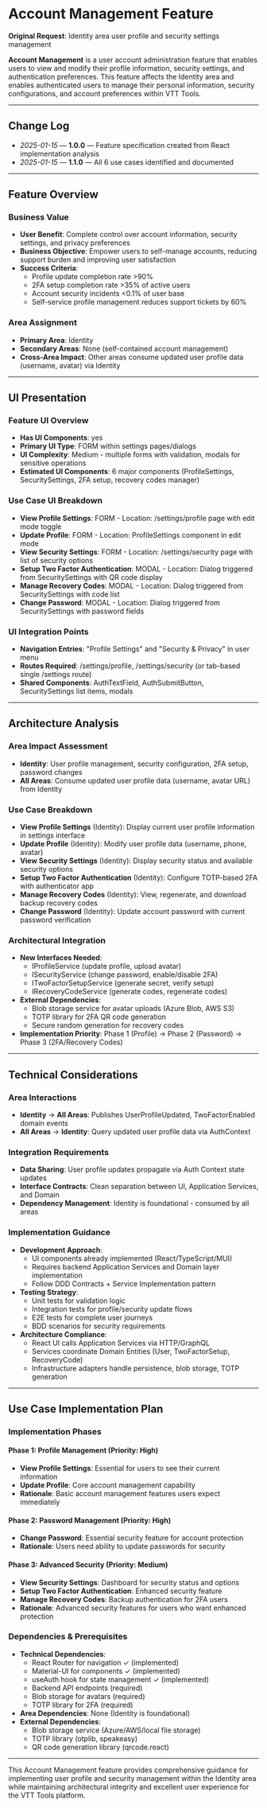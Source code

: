 # Account Management Feature

**Original Request**: Identity area user profile and security settings management

**Account Management** is a user account administration feature that enables users to view and modify their profile information, security settings, and authentication preferences. This feature affects the Identity area and enables authenticated users to manage their personal information, security configurations, and account preferences within VTT Tools.

---

## Change Log
- *2025-01-15* — **1.0.0** — Feature specification created from React implementation analysis
- *2025-01-15* — **1.1.0** — All 6 use cases identified and documented

---

## Feature Overview

### Business Value
- **User Benefit**: Complete control over account information, security settings, and privacy preferences
- **Business Objective**: Empower users to self-manage accounts, reducing support burden and improving user satisfaction
- **Success Criteria**:
  - Profile update completion rate >90%
  - 2FA setup completion rate >35% of active users
  - Account security incidents <0.1% of user base
  - Self-service profile management reduces support tickets by 60%

### Area Assignment
- **Primary Area**: Identity
- **Secondary Areas**: None (self-contained account management)
- **Cross-Area Impact**: Other areas consume updated user profile data (username, avatar) via Identity

---

## UI Presentation

### Feature UI Overview
- **Has UI Components**: yes
- **Primary UI Type**: FORM within settings pages/dialogs
- **UI Complexity**: Medium - multiple forms with validation, modals for sensitive operations
- **Estimated UI Components**: 6 major components (ProfileSettings, SecuritySettings, 2FA setup, recovery codes manager)

### Use Case UI Breakdown
- **View Profile Settings**: FORM - Location: /settings/profile page with edit mode toggle
- **Update Profile**: FORM - Location: ProfileSettings component in edit mode
- **View Security Settings**: FORM - Location: /settings/security page with list of security options
- **Setup Two Factor Authentication**: MODAL - Location: Dialog triggered from SecuritySettings with QR code display
- **Manage Recovery Codes**: MODAL - Location: Dialog triggered from SecuritySettings with code list
- **Change Password**: MODAL - Location: Dialog triggered from SecuritySettings with password fields

### UI Integration Points
- **Navigation Entries**: "Profile Settings" and "Security & Privacy" in user menu
- **Routes Required**: /settings/profile, /settings/security (or tab-based single /settings route)
- **Shared Components**: AuthTextField, AuthSubmitButton, SecuritySettings list items, modals

---

## Architecture Analysis

### Area Impact Assessment
- **Identity**: User profile management, security configuration, 2FA setup, password changes
- **All Areas**: Consume updated user profile data (username, avatar URL) from Identity

### Use Case Breakdown
- **View Profile Settings** (Identity): Display current user profile information in settings interface
- **Update Profile** (Identity): Modify user profile data (username, phone, avatar)
- **View Security Settings** (Identity): Display security status and available security options
- **Setup Two Factor Authentication** (Identity): Configure TOTP-based 2FA with authenticator app
- **Manage Recovery Codes** (Identity): View, regenerate, and download backup recovery codes
- **Change Password** (Identity): Update account password with current password verification

### Architectural Integration
- **New Interfaces Needed**:
  - IProfileService (update profile, upload avatar)
  - ISecurityService (change password, enable/disable 2FA)
  - ITwoFactorSetupService (generate secret, verify setup)
  - IRecoveryCodeService (generate codes, regenerate codes)
- **External Dependencies**:
  - Blob storage service for avatar uploads (Azure Blob, AWS S3)
  - TOTP library for 2FA QR code generation
  - Secure random generation for recovery codes
- **Implementation Priority**: Phase 1 (Profile) → Phase 2 (Password) → Phase 3 (2FA/Recovery Codes)

---

## Technical Considerations

### Area Interactions
- **Identity** → **All Areas**: Publishes UserProfileUpdated, TwoFactorEnabled domain events
- **All Areas** → **Identity**: Query updated user profile data via AuthContext

### Integration Requirements
- **Data Sharing**: User profile updates propagate via Auth Context state updates
- **Interface Contracts**: Clean separation between UI, Application Services, and Domain
- **Dependency Management**: Identity is foundational - consumed by all areas

### Implementation Guidance
- **Development Approach**:
  - UI components already implemented (React/TypeScript/MUI)
  - Requires backend Application Services and Domain layer implementation
  - Follow DDD Contracts + Service Implementation pattern
- **Testing Strategy**:
  - Unit tests for validation logic
  - Integration tests for profile/security update flows
  - E2E tests for complete user journeys
  - BDD scenarios for security requirements
- **Architecture Compliance**:
  - React UI calls Application Services via HTTP/GraphQL
  - Services coordinate Domain Entities (User, TwoFactorSetup, RecoveryCode)
  - Infrastructure adapters handle persistence, blob storage, TOTP generation

---

## Use Case Implementation Plan

### Implementation Phases

#### Phase 1: Profile Management (Priority: High)
- **View Profile Settings**: Essential for users to see their current information
- **Update Profile**: Core account management capability
- **Rationale**: Basic account management features users expect immediately

#### Phase 2: Password Management (Priority: High)
- **Change Password**: Essential security feature for account protection
- **Rationale**: Users need ability to update passwords for security

#### Phase 3: Advanced Security (Priority: Medium)
- **View Security Settings**: Dashboard for security status and options
- **Setup Two Factor Authentication**: Enhanced security feature
- **Manage Recovery Codes**: Backup authentication for 2FA users
- **Rationale**: Advanced security features for users who want enhanced protection

### Dependencies & Prerequisites
- **Technical Dependencies**:
  - React Router for navigation ✓ (implemented)
  - Material-UI for components ✓ (implemented)
  - useAuth hook for state management ✓ (implemented)
  - Backend API endpoints (required)
  - Blob storage for avatars (required)
  - TOTP library for 2FA (required)
- **Area Dependencies**: None (Identity is foundational)
- **External Dependencies**:
  - Blob storage service (Azure/AWS/local file storage)
  - TOTP library (otplib, speakeasy)
  - QR code generation library (qrcode.react)

---

This Account Management feature provides comprehensive guidance for implementing user profile and security management within the Identity area while maintaining architectural integrity and excellent user experience for the VTT Tools platform.
